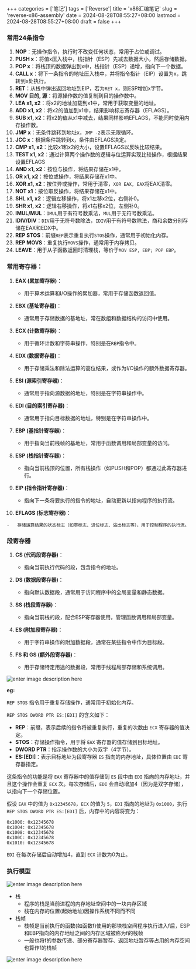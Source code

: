 ﻿+++
categories = ['笔记']
tags = ['Reverse']
title = 'x86汇编笔记'
slug = 'reverse-x86-assembly'
date = 2024-08-28T08:55:27+08:00
lastmod = 2024-08-28T08:55:27+08:00
draft = false
+++

### 常用24条指令

1. **NOP**：无操作指令，执行时不改变任何状态，常用于占位或调试。
2. **PUSH x**：将值x压入栈中，栈指针（ESP）先减去数据大小，然后存储数据。
3. **POP x**：将栈顶的数据弹出到x中，栈指针（ESP）递增，指向下一个数据。
4. **CALL x**：将下一条指令的地址压入栈中，并将指令指针（EIP）设置为x，跳转到x处执行。
5. **RET**：从栈中弹出返回地址到EIP，若为`RET x`，则ESP增加x字节。
6. **MOV 目的, 源**：将源操作数的值复制到目的操作数中。
7. **LEA x1, x2**：将x2的地址加载到x1中，常用于获取变量的地址。
8. **ADD x1, x2**：将x2的值加到x1中，结果影响标志寄存器（EFLAGS）。
9. **SUB x1, x2**：将x2的值从x1中减去，结果同样影响EFLAGS，不能同时使用内存操作数。
10. **JMP x**：无条件跳转到地址x，`JMP -2`表示无限循环。
11. **JCC x**：根据条件跳转到x，条件由EFLAGS决定。
12. **CMP x1, x2**：比较x1和x2的大小，设置EFLAGS以反映比较结果。
13. **TEST x1, x2**：通过计算两个操作数的逻辑与位运算实现比较操作，根据结果设置EFLAGS
14. **AND x1, x2**：按位与操作，将结果存储在x1中。
15. **OR x1, x2**：按位或操作，将结果存储在x1中。
16. **XOR x1, x2**：按位异或操作，常用于清零，`XOR EAX, EAX`将EAX清零。
17. **NOT x1**：按位取反操作，将结果存储在x1中。
18. **SHL x1, x2**：逻辑左移操作，将x1左移x2位，右侧补0。
19. **SHR x1, x2**：逻辑右移操作，将x1右移x2位，左侧补0。
20. **IMUL/MUL**：`IMUL`用于有符号数乘法，`MUL`用于无符号数乘法。
21. **IDIV/DIV**：`DIV`用于无符号数除法，`IDIV`用于有符号数除法，商和余数分别存储在EAX和EDX中。
22. **REP STOS**：前缀`REP`表示重复执行`STOS`操作，通常用于初始化内存。
23. **REP MOVS**：重复执行`MOVS`操作，通常用于内存拷贝。
24. **LEAVE**：用于从子函数返回时清理栈，等价于`MOV ESP, EBP; POP EBP`。

### 常用寄存器：

1.  **EAX (累加寄存器)**：
    
    -   用于算术运算和I/O操作的累加器，常用于存储函数返回值。
2.  **EBX (基址寄存器)**：
    
    -   通常用于存储数据的基地址，常在数组和数据结构的访问中使用。
3.  **ECX (计数寄存器)**：
    
    -   用于循环计数和字符串操作，特别是在`REP`指令中。
4.  **EDX (数据寄存器)**：
    
    -   用于存储乘法和除法运算的高位结果，或作为I/O操作的额外数据寄存器。
5.  **ESI (源索引寄存器)**：
    
    -   通常用于指向源数据的地址，特别是在字符串操作中。
6.  **EDI (目的索引寄存器)**：
    
    -   通常用于指向目标数据的地址，特别是在字符串操作中。
7.  **EBP (基指针寄存器)**：
    
    -   用于指向当前栈帧的基地址，常用于函数调用和局部变量的访问。
8.  **ESP (栈指针寄存器)**：
    
    -   指向当前栈顶的位置，所有栈操作（如PUSH和POP）都通过此寄存器进行。
9.  **EIP (指令指针寄存器)**：
    
    -   指向下一条将要执行的指令的地址，自动更新以指向程序的执行流。
10.  **EFLAGS (标志寄存器)**：
    
    -   存储运算结果的状态标志（如零标志、进位标志、溢出标志等），用于控制程序的执行流。

### 段寄存器

1.  **CS (代码段寄存器)**：
    
    -   指向当前执行代码的段，包含指令的地址。
2.  **DS (数据段寄存器)**：
    
    -   指向默认数据段，通常用于访问程序中的全局变量和静态数据。
3.  **SS (栈段寄存器)**：
    
    -   指向当前栈的段，配合ESP寄存器使用，管理函数调用和局部变量。
4.  **ES (附加段寄存器)**：
    
    -   用于字符串操作的附加数据段，通常在某些指令中作为目标段。
5.  **FS 和 GS (额外段寄存器)**：
    
    -   用于存储特定用途的数据段，常用于线程局部存储和系统调用。

![enter image description here](https://pic.imgdb.cn/item/66ce705bd9c307b7e9ea01e9.jpg)

**eg:**

`REP STOS` 指令用于重复存储操作，通常用于初始化内存。

`REP STOS DWORD PTR ES:[EDI]` 的含义如下：

- **REP**：前缀，表示后续的指令将被重复执行，重复的次数由 `ECX` 寄存器的值决定。
- **STOS**：存储操作指令，用于将 `EAX` 寄存器的值存储到目标地址。
- **DWORD PTR**：指示操作数的大小为双字（4字节）。
- **ES:[EDI]**：表示目标地址为段寄存器 `ES` 指向的内存地址，具体位置由 `EDI` 寄存器指定。

这条指令的功能是将 `EAX` 寄存器中的值存储到 `ES` 段中由 `EDI` 指向的内存地址，并且这个操作会重复 `ECX` 次。每次存储后，`EDI` 会自动增加4（因为是双字存储），以指向下一个存储位置。

假设 `EAX` 中的值为 `0x12345678`，`ECX` 的值为 `5`，`EDI` 指向的地址为 `0x1000`，执行 `REP STOS DWORD PTR ES:[EDI]` 后，内存中的内容将变为：

```
0x1000: 0x12345678
0x1004: 0x12345678
0x1008: 0x12345678
0x100C: 0x12345678
0x1010: 0x12345678
```

`EDI` 在每次存储后自动增加4，直到 `ECX` 计数为0为止。

### 执行模型

![enter image description here](https://pic.imgdb.cn/item/66ce72b4d9c307b7e9eb615f.jpg)

- 栈
	- 程序的栈是当前进程的内存地址空间中的一块内存区域	
	- 栈在内存的位置(起始地址)因操作系统不同而不同
- 栈帧
	- 栈帧是当前执行的函数(如函数f)使用的那块栈空间程序执行进入f后，ESP和EBP指向的内存地址之间的内存区域被称为f的栈帧
	- 一般也将f的参数传递、部分寄存器暂存、返回地址暂存等占用的内存空间也算作f的栈帧

![enter image description here](https://pic.imgdb.cn/item/66ce7328d9c307b7e9ebabae.jpg)


